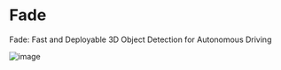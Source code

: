 # Fade
Fade: Fast and Deployable 3D Object Detection for Autonomous Driving

![image]([https://github.com/](https://github.com/wayyeah/Fade/blob/master/car.png))
